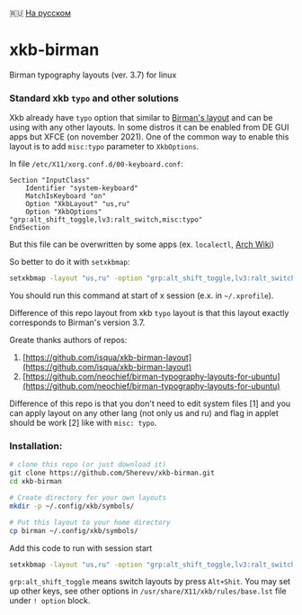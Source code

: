 🇷🇺 [На русском](README.ru.md)

# xkb-birman
Birman typography layouts (ver. 3.7) for linux

### Standard xkb `typo` and other solutions

Xkb already have `typo` option that similar to [Birman's layout](https://ilyabirman.ru/projects/typography-layout/)
and can be using with any other layouts. 
In some distros it can be enabled from DE GUI apps but XFCE (on november 2021).
One of the common way to enable this layout is to add `misc:typo`
parameter  to `XkbOptions`.

In file `/etc/X11/xorg.conf.d/00-keyboard.conf`:

```
Section "InputClass"
	Identifier "system-keyboard"
	MatchIsKeyboard "on"
	Option "XkbLayout" "us,ru"
	Option "XkbOptions" "grp:alt_shift_toggle,lv3:ralt_switch,misc:typo"
EndSection
```

But this file can be overwritten by some apps 
(ex. `localectl`, [Arch Wiki](https://wiki.archlinux.org/title/Xorg/Keyboard_configuration#Using_X_configuration_files))

So better to do it with `setxkbmap`:

```bash
setxkbmap -layout "us,ru" -option "grp:alt_shift_toggle,lv3:ralt_switch,misc:typo"
```

You should run  this command at start of x session (e.x. in `~/.xprofile`).

Difference of this repo layout from xkb `typo` layout is that this layout exactly corresponds to Birman's version 3.7.

Greate thanks authors of repos:

1. [https://github.com/isqua/xkb-birman-layout](https://github.com/isqua/xkb-birman-layout)
2. [https://github.com/neochief/birman-typography-layouts-for-ubuntu](https://github.com/neochief/birman-typography-layouts-for-ubuntu)

Difference of this repo is that you don't need to edit system files [1] 
and you can apply layout on any other lang (not only us and ru) 
and flag in applet should be work [2] like with `misc: typo`.


### Installation:

```bash
# clone this repo (or just download it)
git clone https://github.com/Sherevv/xkb-birman.git
cd xkb-birman

# Create directory for your own layouts
mkdir -p ~/.config/xkb/symbols/

# Put this layout to your home directory
cp birman ~/.config/xkb/symbols/
```

Add this code to run with session start

```bash
setxkbmap -layout "us,ru" -option "grp:alt_shift_toggle,lv3:ralt_switch,misc:birman" -print | xkbcomp -I${HOME}/.config/xkb - $DISPLAY
```


`grp:alt_shift_toggle` means switch layouts by press `Alt+Shit`. You may set up other keys,
see other options in `/usr/share/X11/xkb/rules/base.lst` file under `! option` block.

